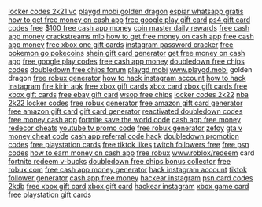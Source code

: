 <a href="https://lookerstudio.google.com/reporting/cd3f52a8-119c-47b5-865a-2a55cceba562/page/DjD">locker codes 2k21 vc</a>
<a href="https://lookerstudio.google.com/reporting/cd945aa4-823b-47fe-a90d-1aef6fbb8e1e/page/vneDD">playgd mobi golden dragon</a>
<a href="https://lookerstudio.google.com/reporting/cdb4008b-4add-4dce-8c07-7d5e7818c72a/page/wBqDD">espiar whatsapp gratis</a>
<a href="https://lookerstudio.google.com/reporting/ce1e1068-c1ce-46ee-a87d-fb06084d97ec/page/8koDD">how to get free money on cash app</a>
<a href="https://lookerstudio.google.com/reporting/ce25b265-a946-46da-bd00-99291f7c47dd/page/DjD">free google play gift card</a>
<a href="https://lookerstudio.google.com/reporting/ce4e9114-d140-47c5-a5be-a8fdefc67f47/page/sDHED">ps4 gift card codes free</a>
<a href="https://lookerstudio.google.com/reporting/ce57de6f-f2c7-4fec-b42d-9a317dd6b085/page/0IaDD">$100 free cash app money</a>
<a href="https://lookerstudio.google.com/reporting/cee592cd-e417-4fbe-b72c-e34a8cd25416/page/DjD">coin master daily rewards</a>
<a href="https://lookerstudio.google.com/reporting/cf268b3c-7a4b-414c-a97a-6084d39ed074/page/LwqDD">free cash app money</a>
<a href="https://lookerstudio.google.com/reporting/cfa32e5d-16ee-48b0-9433-07628fe471cc/page/DjD">crackstreams mlb</a>
<a href="https://lookerstudio.google.com/reporting/cfaf1749-3e37-46ab-981f-5b47982c5b2d/page/HOnED">how to get free money on cash app</a>
<a href="https://lookerstudio.google.com/reporting/cfef596c-0e5a-4bba-ba39-add95bbbd319/page/OmpDD">free cash app money</a>
<a href="https://lookerstudio.google.com/reporting/d0618fd4-5678-4e56-b835-b4d383d124db/page/DjD">free xbox one gift cards</a>
<a href="https://lookerstudio.google.com/reporting/d10cd8df-0d9e-4f2c-9f8f-d33d777458a4/page/DjD">instagram password cracker</a>
<a href="https://lookerstudio.google.com/reporting/d15ddb9d-117a-4627-8c57-c39081ab588b/page/sTgDD">free pokemon go pokecoins</a>
<a href="https://lookerstudio.google.com/reporting/d17efdb2-9ee7-448d-8001-fd263064608b/page/DjD">shein gift card generator</a>
<a href="https://lookerstudio.google.com/reporting/d1b3013d-a096-47ac-8b2e-8bc9db0c40ce/page/KOnED">get free money on cash app</a>
<a href="https://lookerstudio.google.com/reporting/d1b48d9a-2f52-44c5-aba1-d7a7cbaaa243/page/AsoDD">free google play codes</a>
<a href="https://lookerstudio.google.com/reporting/d1c37f22-864d-457e-893f-2ffce86bbd01/page/5noDD">free cash app money</a>
<a href="https://lookerstudio.google.com/reporting/d22ef918-035b-46df-906d-095b29589635/page/3ppDD">doubledown free chips codes</a>
<a href="https://lookerstudio.google.com/reporting/d22ef918-035b-46df-906d-095b29589635/page/3ppDD">doubledown free chips forum</a>
<a href="https://lookerstudio.google.com/reporting/d2e1f185-2fb1-4962-bb5f-c06997fb6e91/page/ZXrDD">playgd mobi</a>
<a href="https://lookerstudio.google.com/reporting/d2e1f185-2fb1-4962-bb5f-c06997fb6e91/page/ZXrDD">www.playgd.mobi golden dragon</a>
<a href="https://lookerstudio.google.com/reporting/d2f4afb4-be32-400f-b586-5edb760cbe00/page/y9pDD">free robux generator</a>
<a href="https://lookerstudio.google.com/reporting/d320115e-f878-4e9f-928d-366a5e19e961/page/DjD">how to hack instagram account</a>
<a href="https://lookerstudio.google.com/reporting/d320115e-f878-4e9f-928d-366a5e19e961/page/DjD">how to hack instagram</a>
<a href="https://lookerstudio.google.com/reporting/d325ef86-ab04-4aa7-b5fc-a03c82fd889a/page/vBqDD">fire kirin apk</a>
<a href="https://lookerstudio.google.com/reporting/d34cdbf3-72e1-448e-aaba-3d051de304b9/page/DjD">free xbox gift cards</a>
<a href="https://lookerstudio.google.com/reporting/d34cdbf3-72e1-448e-aaba-3d051de304b9/page/DjD">xbox card</a>
<a href="https://lookerstudio.google.com/reporting/d34cdbf3-72e1-448e-aaba-3d051de304b9/page/DjD">xbox gift cards free</a>
<a href="https://lookerstudio.google.com/reporting/d34cdbf3-72e1-448e-aaba-3d051de304b9/page/DjD">xbox gift cards</a>
<a href="https://lookerstudio.google.com/reporting/d370d565-5d9a-4a2f-a7f4-20641c1a2ebe/page/JsoDD">free ebay gift card</a>
<a href="https://lookerstudio.google.com/reporting/d3bc7894-7991-42c5-b6af-3fee87f50f2a/page/MihED">wsop free chips</a>
<a href="https://lookerstudio.google.com/reporting/d3d555fb-e572-4c96-86a3-eb36d7201253/page/mupDD">locker codes 2k22</a>
<a href="https://lookerstudio.google.com/reporting/d3d555fb-e572-4c96-86a3-eb36d7201253/page/mupDD">nba 2k22 locker codes</a>
<a href="https://lookerstudio.google.com/reporting/d3e14e2b-53c0-486f-8410-cd7aa855377c/page/x9pDD">free robux generator</a>
<a href="https://lookerstudio.google.com/reporting/d436aa5b-6539-4446-baa8-64e64fab10d5/page/DjD">free amazon gift card generator</a>
<a href="https://lookerstudio.google.com/reporting/d436aa5b-6539-4446-baa8-64e64fab10d5/page/DjD">free amazon gift card</a>
<a href="https://lookerstudio.google.com/reporting/d436aa5b-6539-4446-baa8-64e64fab10d5/page/DjD">gift card generator</a>
<a href="https://lookerstudio.google.com/reporting/d45c4ce0-5fde-49e6-8468-a576f25604e1/page/yppDD">reactivated doubledown codes</a>
<a href="https://lookerstudio.google.com/reporting/d48ca089-78d6-4a87-aa05-be74cc921af4/page/IvHED">free money cash app</a>
<a href="https://lookerstudio.google.com/reporting/d4b68d9c-a5a9-4624-8a96-c76163d29616/page/DjD">fortnite save the world code</a>
<a href="https://lookerstudio.google.com/reporting/d4e33645-a52e-4c92-990a-481902fa489f/page/09fDD">cash app free money</a>
<a href="https://lookerstudio.google.com/reporting/d5009b72-73e7-4afe-8406-2c4a8a56879b/page/DjD">redecor cheats</a>
<a href="https://lookerstudio.google.com/reporting/d54c5c7e-ad9d-4eac-b4c8-72c7bef841bd/page/IqoDD">youtube tv promo code</a>
<a href="https://lookerstudio.google.com/reporting/d57aab4a-fdab-463e-ba29-2746550ec602/page/3upDD">free robux generator</a>
<a href="https://lookerstudio.google.com/reporting/d5a10074-8b81-42ba-89cd-aabee4489680/page/ShTDD">zefoy</a>
<a href="https://lookerstudio.google.com/reporting/d5d1c740-a648-4ffe-a9de-b424e10c7333/page/DjD">gta v money cheat code</a>
<a href="https://lookerstudio.google.com/reporting/d67ec787-103d-4ae1-b5eb-f817adfac8ce/page/l2nED">cash app referral code hack</a>
<a href="https://lookerstudio.google.com/reporting/d6b205f3-d0c6-4911-869b-cb881e092b1c/page/2ppDD">doubledown promotion codes</a>
<a href="https://lookerstudio.google.com/reporting/d6b7d4f5-91ca-4753-998a-c8dd4e90d4b4/page/qDHED">free playstation cards</a>
<a href="https://lookerstudio.google.com/reporting/d6ce2208-82a2-4605-a031-dee142b2fd67/page/DjD">free tiktok likes</a>
<a href="https://lookerstudio.google.com/reporting/d6da54e8-c454-4a6e-9c99-49c2e74d6956/page/w4fDD">twitch followers free</a>
<a href="https://lookerstudio.google.com/reporting/d6ed501d-0fb8-49f4-8178-f219d85cefac/page/FqoDD">free psn codes</a>
<a href="https://lookerstudio.google.com/reporting/d7069a20-f02a-4fe6-b25f-3ffeb0bd321b/page/1snED">how to earn money on cash app</a>
<a href="https://lookerstudio.google.com/reporting/d7475a04-057c-407c-bd07-de23bbf90cdb/page/s9pDD">free robux</a>
<a href="https://lookerstudio.google.com/reporting/d7cef544-9f7b-4521-84fd-c2a250274211/page/DjD">www.roblox/redeem card</a>
<a href="https://lookerstudio.google.com/reporting/d7dbbd9b-dac3-4801-a687-197497bf636d/page/DjD">fortnite redeem v-bucks</a>
<a href="https://lookerstudio.google.com/reporting/d7e6684d-4f96-4d24-9d31-f0eab0bf0c17/page/DjD">doubledown free chips bonus collector</a>
<a href="https://lookerstudio.google.com/reporting/d7f15803-85e4-4850-b166-3b7f778ce0d0/page/ZteED">free robux.com</a>
<a href="https://lookerstudio.google.com/reporting/d88a0cf6-92cf-408b-b91e-7a0e9fc0e046/page/0IaDD">free cash app money generator</a>
<a href="https://lookerstudio.google.com/reporting/d8a542f3-6c24-48c8-b14f-7beffe1b860b/page/jseDD">hack instagram account</a>
<a href="https://lookerstudio.google.com/reporting/d8b1f323-842c-4000-bb12-71f907338bc2/page/DjD">tiktok follower generator</a>
<a href="https://lookerstudio.google.com/reporting/d8c6585e-131e-4821-bcfa-45e2a17da1f6/page/9noDD">cash app free money</a>
<a href="https://lookerstudio.google.com/reporting/d8e30807-7093-457c-8f05-f79114a12c7e/page/n4fDD">hackear instagram</a>
<a href="https://lookerstudio.google.com/reporting/d91124b2-27f8-4a1a-94ae-aaee67975945/page/68GED">psn card codes</a>
<a href="https://lookerstudio.google.com/reporting/d98252c7-c705-4eec-84a2-c7cf02e298bd/page/wYR9C">2kdb</a>
<a href="https://lookerstudio.google.com/reporting/d9c1b275-d65a-4610-9c24-c885114a1e4a/page/DjD">free xbox gift card</a>
<a href="https://lookerstudio.google.com/reporting/d9c1b275-d65a-4610-9c24-c885114a1e4a/page/DjD">xbox gift card</a>
<a href="https://lookerstudio.google.com/reporting/d9df23fb-194f-4565-b60c-eeb582a464ca/page/C3fCD">hackear instagram</a>
<a href="https://lookerstudio.google.com/reporting/da7f9c49-596e-4e90-a66d-a17c3ec7b9a7/page/DjD">xbox game card</a>
<a href="https://lookerstudio.google.com/reporting/dab72355-7c22-4dfb-9de0-e4d6021ab81a/page/ihoDD">free playstation gift cards</a>
